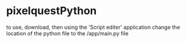 # pixelquestPython
to use, download, then using the 'Script editer' application change the location of the python file to the /app/main.py file
